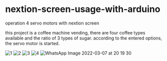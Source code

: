 # nextion-screen-usage-with-arduino
operation 4 servo motors with nextion screen

this project is a coffee machine vending, there are four coffee types available and the ratio of 3 types of sugar. according to the entered options,
the servo motor is started.

![1](https://user-images.githubusercontent.com/82896678/178152550-016c1d9d-d4a0-46c2-903e-688614069063.png)
![2](https://user-images.githubusercontent.com/82896678/178152553-076a877f-1eac-452f-9ee8-c00a783153a5.png)
![3](https://user-images.githubusercontent.com/82896678/178152554-4c6b09c9-e603-4997-bb87-d57f45b94072.png)
![4](https://user-images.githubusercontent.com/82896678/178152558-fb034971-47fc-45fb-97c6-13670701ffe8.png)
![WhatsApp Image 2022-03-07 at 20 19 30](https://user-images.githubusercontent.com/82896678/178152584-8c6af023-c2a3-42e7-8442-a9ca0c1eb8ee.jpeg)
